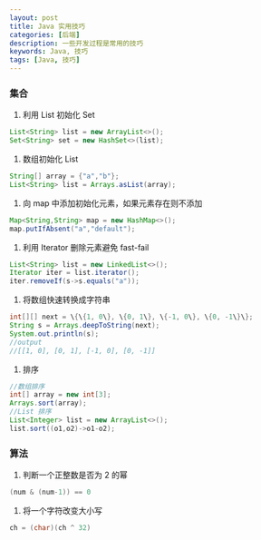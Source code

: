 ```yaml
---
layout: post
title: Java 实用技巧
categories: [后端]
description: 一些开发过程是常用的技巧
keywords: Java, 技巧
tags: [Java, 技巧]
---
```


### 集合
1. 利用 List 初始化 Set
```java
List<String> list = new ArrayList<>();
Set<String> set = new HashSet<>(list);
```

1. 数组初始化 List
```java
String[] array = {"a","b"};
List<String> list = Arrays.asList(array);
```

1. 向 map 中添加初始化元素，如果元素存在则不添加
```java
Map<String,String> map = new HashMap<>();
map.putIfAbsent("a","default");
```

1. 利用 Iterator 删除元素避免 fast-fail
```java
List<String> list = new LinkedList<>();
Iterator iter = list.iterator();
iter.removeIf(s->s.equals("a"));
```

1. 将数组快速转换成字符串
```java
int[][] next = \{\{1, 0\}, \{0, 1\}, \{-1, 0\}, \{0, -1\}\};
String s = Arrays.deepToString(next);
System.out.println(s);
//output
//[[1, 0], [0, 1], [-1, 0], [0, -1]]
```
1. 排序
```java
//数组排序
int[] array = new int[3];
Arrays.sort(array);
//List 排序
List<Integer> list = new ArrayList<>();
list.sort((o1,o2)->o1-o2);

```

### 算法
1. 判断一个正整数是否为 2 的幂
```java
(num & (num-1)) == 0
```
1. 将一个字符改变大小写
```java
ch = (char)(ch ^ 32)
```
